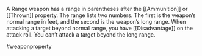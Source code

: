 A Range weapon has a range in parentheses after the [[Ammunition]] or [[Thrown]] property. The range lists two numbers. The first is the weapon’s normal range in feet, and the second is the weapon’s long range. When attacking a target beyond normal range, you have [[Disadvantage]] on the attack roll. You can’t attack a target beyond the long range.

#weaponproperty